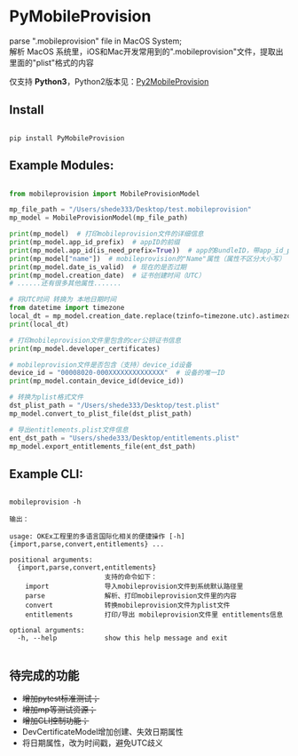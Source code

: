 # PyMobileProvision


parse ".mobileprovision" file in MacOS System;      
解析 MacOS 系统里，iOS和Mac开发常用到的".mobileprovision"文件，提取出里面的"plist"格式的内容

仅支持 **Python3**，Python2版本见：[Py2MobileProvision](https://github.com/shede333/Py2MobileProvision)


## Install

```

pip install PyMobileProvision

```

## Example Modules:

```python

from mobileprovision import MobileProvisionModel

mp_file_path = "/Users/shede333/Desktop/test.mobileprovision"
mp_model = MobileProvisionModel(mp_file_path)

print(mp_model)  # 打印mobileprovision文件的详细信息
print(mp_model.app_id_prefix)  # appID的前缀
print(mp_model.app_id(is_need_prefix=True))  # app的BundleID，带app_id_prefix前缀
print(mp_model["name"])  # mobileprovision的"Name"属性（属性不区分大小写）
print(mp_model.date_is_valid)  # 现在的是否过期
print(mp_model.creation_date)  # 证书创建时间（UTC）
# ......还有很多其他属性.......

# 将UTC时间 转换为 本地日期时间
from datetime import timezone
local_dt = mp_model.creation_date.replace(tzinfo=timezone.utc).astimezone()
print(local_dt)  

# 打印mobileprovision文件里包含的cer公钥证书信息
print(mp_model.developer_certificates)

# mobileprovision文件是否包含（支持）device_id设备
device_id = "00008020-000XXXXXXXXXXXXXX"  # 设备的唯一ID
print(mp_model.contain_device_id(device_id))  

# 转换为plist格式文件
dst_plist_path = "/Users/shede333/Desktop/test.plist"
mp_model.convert_to_plist_file(dst_plist_path)

# 导出entitlements.plist文件信息
ent_dst_path = "Users/shede333/Desktop/entitlements.plist"
mp_model.export_entitlements_file(ent_dst_path)

```

## Example CLI:

```shell

mobileprovision -h 

输出：

usage: OKEx工程里的多语言国际化相关的便捷操作 [-h] {import,parse,convert,entitlements} ...

positional arguments:
  {import,parse,convert,entitlements}
                        支持的命令如下：
    import              导入mobileprovision文件到系统默认路径里
    parse               解析、打印mobileprovision文件里的内容
    convert             转换mobileprovision文件为plist文件
    entitlements        打印/导出 mobileprovision文件里 entitlements信息

optional arguments:
  -h, --help            show this help message and exit


```


## 待完成的功能

* ~~增加pytest标准测试；~~
* ~~增加mp等测试资源；~~
* ~~增加CLI控制功能；~~
* DevCertificateModel增加创建、失效日期属性
* 将日期属性，改为时间戳，避免UTC歧义
